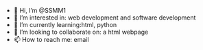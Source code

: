 - 👋 Hi, I’m @SSMM1
- 👀 I’m interested in: web development and software development
- 🌱 I’m currently learning:html, python
- 💞️ I’m looking to collaborate on: a html webpage
- 📫 How to reach me: email

<!---
SSMM1/SSMM1 is a ✨ special ✨ repository because its `README.md` (this file) appears on your GitHub profile.
You can click the Preview link to take a look at your changes.
--->
